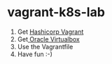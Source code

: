 # vagrant-k8s-lab

1. Get [Hashicorp Vagrant](https://www.vagrantup.com/)
2. Get[ Oracle Virtualbox](https://www.virtualbox.org/)
3. Use the Vagrantfile
4. Have fun :-)
